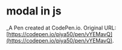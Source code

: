 # modal in js
 _A Pen created at CodePen.io. Original URL: [https://codepen.io/piya50/pen/vYEMavQ](https://codepen.io/piya50/pen/vYEMavQ).

 